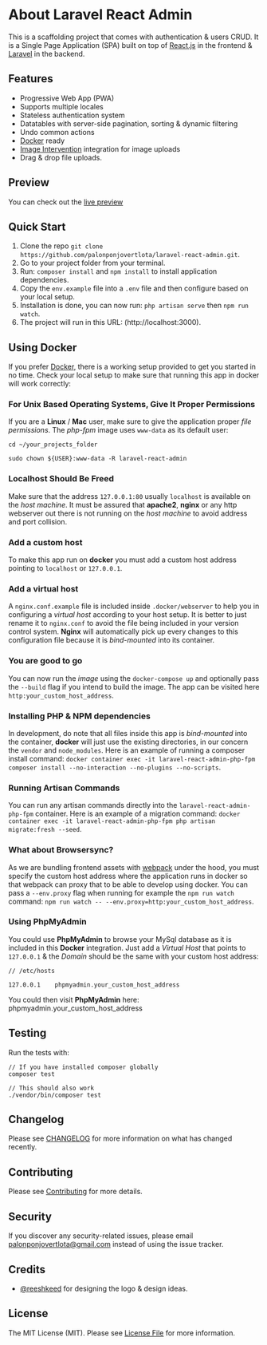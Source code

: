# About Laravel React Admin

This is a scaffolding project that comes with authentication &
users CRUD. It is a Single Page Application (SPA) built on top of [React.js](https://reactjs.org)
in the frontend & [Laravel](https://laravel.com) in the backend.

## Features

-   Progressive Web App (PWA)
-   Supports multiple locales
-   Stateless authentication system
-   Datatables with server-side pagination, sorting & dynamic filtering
-   Undo common actions
-   [Docker](https://www.docker.com) ready
-   [Image Intervention](http://image.intervention.io/) integration for image uploads
-   Drag & drop file uploads.

## Preview

You can check out the [live preview](https://laravel-react-admin.herokuapp.com)

## Quick Start

1. Clone the repo `git clone https://github.com/palonponjovertlota/laravel-react-admin.git`.
2. Go to your project folder from your terminal.
3. Run: `composer install` and `npm install` to install application dependencies.
4. Copy the `env.example` file into a `.env` file and then configure based on your local setup.
5. Installation is done, you can now run: `php artisan serve` then `npm run watch`.
6. The project will run in this URL: (http://localhost:3000).

## Using Docker

If you prefer [Docker](https://www.docker.com), there is a working setup provided to get you started in no time.
Check your local setup to make sure that running this app in docker will work correctly:

### For Unix Based Operating Systems, Give It Proper Permissions

If you are a **Linux** / **Mac** user, make sure to give the application proper _file permissions_. The _php-fpm_ image uses `www-data` as its default user:

```
cd ~/your_projects_folder

sudo chown ${USER}:www-data -R laravel-react-admin
```

### Localhost Should Be Freed

Make sure that the address `127.0.0.1:80` usually `localhost` is available on the _host machine_. It must be assured that **apache2**, **nginx** or any http webserver out there is not running on the _host machine_ to avoid address and port collision.

### Add a custom host

To make this app run on **docker** you must add a custom host address pointing to `localhost` or `127.0.0.1`.

### Add a virtual host

A `nginx.conf.example` file is included inside `.docker/webserver` to help you in configuring a _virtual host_ according to your host setup. It is better to just rename it to `nginx.conf` to avoid the file being included in your version control system. **Nginx** will automatically pick up every changes to this configuration file because it is _bind-mounted_ into its container.

### You are good to go

You can now run the _image_ using the `docker-compose up` and optionally pass the `--build` flag if you intend to build the image. The app can be visited here `http:your_custom_host_address`.

### Installing PHP & NPM dependencies

In development, do note that all files inside this app is _bind-mounted_ into the container, **docker** will just use the existing directories, in our concern the `vendor` and `node_modules`. Here is an example of running a composer install command: `docker container exec -it laravel-react-admin-php-fpm composer install --no-interaction --no-plugins --no-scripts`.

### Running Artisan Commands

You can run any artisan commands directly into the `laravel-react-admin-php-fpm` container. Here is an example of a migration command: `docker container exec -it laravel-react-admin-php-fpm php artisan migrate:fresh --seed`.

### What about Browsersync?

As we are bundling frontend assets with [webpack](https://webpack.js.org/) under the hood, you must specify the custom host address where the application runs in docker so that webpack can proxy that to be able to develop using docker. You can pass a `--env.proxy` flag when running for example the `npm run watch` command: `npm run watch -- --env.proxy=http:your_custom_host_address`.

### Using PhpMyAdmin

You could use **PhpMyAdmin** to browse your MySql database as it is included in this **Docker** integration. Just add a _Virtual Host_ that points to `127.0.0.1` & the _Domain_ should be the same with your custom host address:

```
// /etc/hosts

127.0.0.1    phpmyadmin.your_custom_host_address
```

You could then visit **PhpMyAdmin** here: phpmyadmin.your_custom_host_address

## Testing

Run the tests with:

```
// If you have installed composer globally
composer test

// This should also work
./vendor/bin/composer test
```

## Changelog

Please see [CHANGELOG](https://github.com/palonponjovertlota/laravel-react-admin/blob/master/CHANGELOG.md) for more information on what has changed recently.

## Contributing

Please see [Contributing](https://github.com/palonponjovertlota/laravel-react-admin/blob/master/Contributing.md) for more details.

## Security

If you discover any security-related issues, please email [palonponjovertlota@gmail.com](mailto:palonponjovertlota@gmail.com) instead of using the issue tracker.

## Credits

-   [@reeshkeed](https://github.com/reeshkeed) for designing the logo & design ideas.

## License

The MIT License (MIT). Please see [License File](https://github.com/palonponjovertlota/laravel-react-admin/blob/master/LICENSE) for more information.
